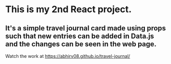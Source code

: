 # This is my 2nd React project.
## It's a simple travel journal card made using props such that new entries can be added in Data.js and the changes can be seen in the web page.       

Watch the work at https://abhirv08.github.io/travel-journal/
